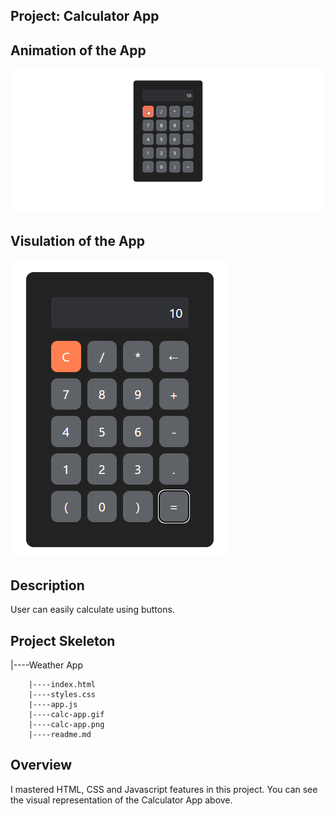 

## Project: Calculator App



## Animation of the App

![image](./calc-app.gif)

## Visulation of the App

![image](./calc-app.png)

## Description
User can easily calculate using buttons.

## Project Skeleton

|----Weather App

        |----index.html
        |----styles.css
        |----app.js
        |----calc-app.gif
        |----calc-app.png
        |----readme.md
## Overview
I mastered HTML, CSS and Javascript features in this project. You can see the visual representation of the Calculator App above.




